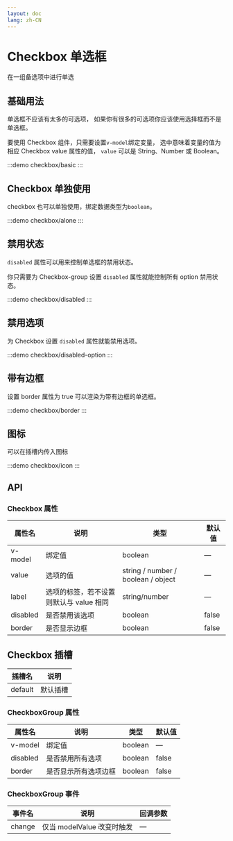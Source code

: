 ```yaml
---
layout: doc
lang: zh-CN
---
```


# Checkbox 单选框

在一组备选项中进行单选

## 基础用法

单选框不应该有太多的可选项， 如果你有很多的可选项你应该使用选择框而不是单选框。

要使用 Checkbox 组件，只需要设置`v-model`绑定变量， 选中意味着变量的值为相应 Checkbox
value 属性的值， `value` 可以是 String、Number 或 Boolean。

:::demo
checkbox/basic
:::

## Checkbox 单独使用

checkbox 也可以单独使用，绑定数据类型为`boolean`。

:::demo
checkbox/alone
:::

## 禁用状态

`disabled` 属性可以用来控制单选框的禁用状态。

你只需要为 Checkbox-group 设置 `disabled` 属性就能控制所有 option 禁用状态。

:::demo
checkbox/disabled
:::

## 禁用选项

为 Checkbox 设置 `disabled` 属性就能禁用选项。

:::demo
checkbox/disabled-option
:::

## 带有边框

设置 border 属性为 true 可以渲染为带有边框的单选框。

:::demo
checkbox/border
:::

## 图标

可以在插槽内传入图标

:::demo
checkbox/icon
:::

## API

### Checkbox 属性

| 属性名   | 说明                                    | 类型                               | 默认值 |
| -------- | --------------------------------------- | ---------------------------------- | ------ |
| v-model  | 绑定值                                  | boolean                            | —      |
| value    | 选项的值                                | string / number / boolean / object | —      |
| label    | 选项的标签，若不设置则默认与 value 相同 | string/number                      | —      |
| disabled | 是否禁用该选项                          | boolean                            | false  |
| border   | 是否显示边框                            | boolean                            | false  |

## Checkbox 插槽

| 插槽名  | 说明     |
| ------- | -------- |
| default | 默认插槽 |

### CheckboxGroup 属性

| 属性名   | 说明                 | 类型    | 默认值 |
| -------- | -------------------- | ------- | ------ |
| v-model  | 绑定值               | boolean | —      |
| disabled | 是否禁用所有选项     | boolean | false  |
| border   | 是否显示所有选项边框 | boolean | false  |

### CheckboxGroup 事件

| 事件名 | 说明                       | 回调参数 |
| ------ | -------------------------- | -------- |
| change | 仅当 modelValue 改变时触发 | —        |
